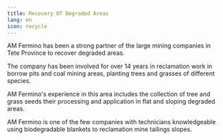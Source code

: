 ```yaml
---
title: Recovery Of Degraded Areas
lang: en
icon: recycle
---
```

AM Fermino has been a strong partner of the large mining companies in Tete Province to recover degraded areas.


The company has been involved for over 14 years in reclamation work in borrow pits and coal mining areas, planting trees and grasses of different species.

AM Fermino's experience in this area includes the collection of tree and grass seeds their processing and application in flat and sloping degraded areas.

AM Fermino is one of the few companies with technicians knowledgeable using biodegradable blankets to reclamation mine tailings slopes.